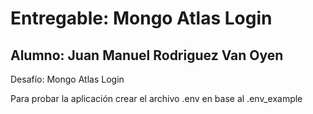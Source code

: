 # Entregable: Mongo Atlas Login
## Alumno: Juan Manuel Rodriguez Van Oyen

Desafío: Mongo Atlas Login

Para probar la aplicación crear el archivo .env en base al .env_example